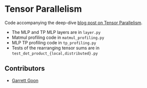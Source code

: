 # Tensor Parallelism

Code accompanying the deep-dive [blog post on Tensor Parallelism](https://determined.ai/blog/tp).

- The MLP and TP MLP layers are in `layer.py`
- Matmul profiling code in `matmul_profiling.py`
- MLP TP profiling code in `tp_profiling.py`
- Tests of the rearranging tensor sums are in `test_dot_product_{local,distributed}.py`


## Contributors

- [Garrett Goon](https://github.com/garrett361)